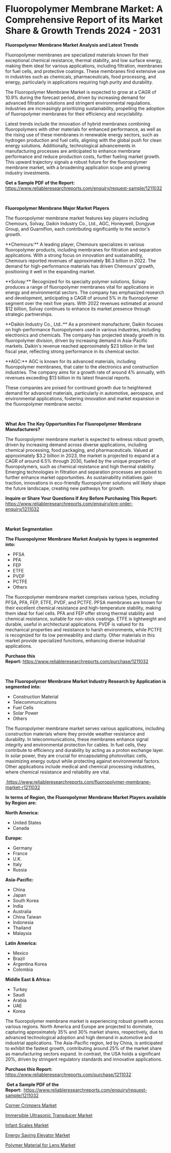 <p><h1>Fluoropolymer Membrane Market: A Comprehensive Report of its Market Share & Growth Trends 2024 - 2031</h1></p><p><strong>Fluoropolymer Membrane Market Analysis and Latest Trends</strong></p>
<p><p>Fluoropolymer membranes are specialized materials known for their exceptional chemical resistance, thermal stability, and low surface energy, making them ideal for various applications, including filtration, membranes for fuel cells, and protective coatings. These membranes find extensive use in industries such as chemicals, pharmaceuticals, food processing, and energy, particularly in applications requiring high purity and durability.</p><p>The Fluoropolymer Membrane Market is expected to grow at a CAGR of 10.9% during the forecast period, driven by increasing demand for advanced filtration solutions and stringent environmental regulations. Industries are increasingly prioritizing sustainability, propelling the adoption of fluoropolymer membranes for their efficiency and recyclability. </p><p>Latest trends include the innovation of hybrid membranes combining fluoropolymers with other materials for enhanced performance, as well as the rising use of these membranes in renewable energy sectors, such as hydrogen production and fuel cells, aligning with the global push for clean energy solutions. Additionally, technological advancements in manufacturing processes are anticipated to enhance membrane performance and reduce production costs, further fueling market growth. This upward trajectory signals a robust future for the fluoropolymer membrane market, with a broadening application scope and growing industry investments.</p></p>
<p><strong>Get a Sample PDF of the Report:&nbsp;</strong> <a href="https://www.reliableresearchreports.com/enquiry/request-sample/1211032?utm_campaign=83&utm_medium=2&utm_source=Github&utm_content=ia&utm_term=16122024&utm_id=fluoropolymer-membrane">https://www.reliableresearchreports.com/enquiry/request-sample/1211032</a></p>
<p>&nbsp;</p>
<p><strong>Fluoropolymer Membrane Major Market Players</strong></p>
<p><p>The fluoropolymer membrane market features key players including Chemours, Solvay, Daikin Industry Co., Ltd., AGC, Honeywell, Dongyue Group, and Guarniflon, each contributing significantly to the sector's growth.</p><p>**Chemours:** A leading player, Chemours specializes in various fluoropolymer products, including membranes for filtration and separation applications. With a strong focus on innovation and sustainability, Chemours reported revenues of approximately $6.3 billion in 2022. The demand for high-performance materials has driven Chemours’ growth, positioning it well in the expanding market.</p><p>**Solvay:** Recognized for its specialty polymer solutions, Solvay produces a range of fluoropolymer membranes vital for applications in energy and environmental sectors. The company has emphasized research and development, anticipating a CAGR of around 5% in its fluoropolymer segment over the next five years. With 2022 revenues estimated at around $12 billion, Solvay continues to enhance its market presence through strategic partnerships.</p><p>**Daikin Industry Co., Ltd.:** As a prominent manufacturer, Daikin focuses on high-performance fluoropolymers used in various industries, including electronics and chemicals. The company has projected steady growth in its fluoropolymer division, driven by increasing demand in Asia-Pacific markets. Daikin's revenue reached approximately $23 billion in the last fiscal year, reflecting strong performance in its chemical sector.</p><p>**AGC:** AGC is known for its advanced materials, including fluoropolymer membranes, that cater to the electronics and construction industries. The company aims for a growth rate of around 4% annually, with revenues exceeding $13 billion in its latest financial reports.</p><p>These companies are poised for continued growth due to heightened demand for advanced materials, particularly in automotive, aerospace, and environmental applications, fostering innovation and market expansion in the fluoropolymer membrane sector.</p></p>
<p>&nbsp;</p>
<p><strong>What Are The Key Opportunities For Fluoropolymer Membrane Manufacturers?</strong></p>
<p><p>The fluoropolymer membrane market is expected to witness robust growth, driven by increasing demand across diverse applications, including chemical processing, food packaging, and pharmaceuticals. Valued at approximately $3.2 billion in 2023, the market is projected to expand at a CAGR of around 6.5% through 2030, fueled by the unique properties of fluoropolymers, such as chemical resistance and high thermal stability. Emerging technologies in filtration and separation processes are poised to further enhance market opportunities. As sustainability initiatives gain traction, innovations in eco-friendly fluoropolymer solutions will likely shape the future landscape, creating new pathways for growth.</p></p>
<p><strong>Inquire or Share Your Questions If Any Before Purchasing This Report:</strong> <a href="https://www.reliableresearchreports.com/enquiry/pre-order-enquiry/1211032?utm_campaign=83&utm_medium=2&utm_source=Github&utm_content=ia&utm_term=16122024&utm_id=fluoropolymer-membrane">https://www.reliableresearchreports.com/enquiry/pre-order-enquiry/1211032</a></p>
<p>&nbsp;</p>
<p><strong>Market Segmentation</strong></p>
<p><strong>The Fluoropolymer Membrane Market Analysis by types is segmented into:</strong></p>
<p><ul><li>PFSA</li><li>PFA</li><li>FEP</li><li>ETFE</li><li>PVDF</li><li>PCTFE</li><li>Others</li></ul></p>
<p><p>The fluoropolymer membrane market comprises various types, including PFSA, PFA, FEP, ETFE, PVDF, and PCTFE. PFSA membranes are known for their excellent chemical resistance and high-temperature stability, making them ideal for fuel cells. PFA and FEP offer strong thermal stability and chemical resistance, suitable for non-stick coatings. ETFE is lightweight and durable, useful in architectural applications. PVDF is valued for its mechanical properties and resistance to harsh environments, while PCTFE is recognized for its low permeability and clarity. Other materials in this market provide specialized functions, enhancing diverse industrial applications.</p></p>
<p><strong>Purchase this Report:&nbsp;</strong><a href="https://www.reliableresearchreports.com/purchase/1211032?utm_campaign=83&utm_medium=2&utm_source=Github&utm_content=ia&utm_term=16122024&utm_id=fluoropolymer-membrane">https://www.reliableresearchreports.com/purchase/1211032</a></p>
<p>&nbsp;</p>
<p><strong>The Fluoropolymer Membrane Market Industry Research by Application is segmented into:</strong></p>
<p><ul><li>Construction Material</li><li>Telecommunications</li><li>Fuel Cells</li><li>Solar Power</li><li>Others</li></ul></p>
<p><p>The fluoropolymer membrane market serves various applications, including construction materials where they provide weather resistance and durability. In telecommunications, these membranes enhance signal integrity and environmental protection for cables. In fuel cells, they contribute to efficiency and durability by acting as a proton exchange layer. In solar power, they are crucial for encapsulating photovoltaic cells, maximizing energy output while protecting against environmental factors. Other applications include medical and chemical processing industries, where chemical resistance and reliability are vital.</p></p>
<p><a href="https://www.reliableresearchreports.com/fluoropolymer-membrane-market-r1211032?utm_campaign=83&utm_medium=2&utm_source=Github&utm_content=ia&utm_term=16122024&utm_id=fluoropolymer-membrane">&nbsp;https://www.reliableresearchreports.com/fluoropolymer-membrane-market-r1211032</a></p>
<p><strong>In terms of Region, the Fluoropolymer Membrane Market Players available by Region are:</strong></p>
<p>
    <p> <strong> North America: </strong>
        <ul>
            <li>United States</li>
            <li>Canada</li>
        </ul>
        </p> 
    <p> <strong> Europe: </strong>
        <ul>
            <li>Germany</li>
            <li>France</li>
            <li>U.K.</li>
            <li>Italy</li>
            <li>Russia</li>
        </ul>
        </p> 
    <p> <strong> Asia-Pacific: </strong>
        <ul>
            <li>China</li>
            <li>Japan</li>
            <li>South Korea</li>
            <li>India</li>
            <li>Australia</li>
            <li>China Taiwan</li>
            <li>Indonesia</li>
            <li>Thailand</li>
            <li>Malaysia</li>
        </ul>
        </p> 
    <p> <strong> Latin America: </strong>
        <ul>
            <li>Mexico</li>
            <li>Brazil</li>
            <li>Argentina Korea</li>
            <li>Colombia</li>
        </ul>
        </p> 
    <p> <strong> Middle East & Africa: </strong>
        <ul>
            <li>Turkey</li>
            <li>Saudi</li>
            <li>Arabia</li>
            <li>UAE</li>
            <li>Korea</li>
        </ul>
    </p>
    </p>
<p><p>The fluoropolymer membrane market is experiencing robust growth across various regions. North America and Europe are projected to dominate, capturing approximately 35% and 30% market shares, respectively, due to advanced technological adoption and high demand in automotive and industrial applications. The Asia-Pacific region, led by China, is anticipated to exhibit the fastest growth, contributing around 25% of the market share as manufacturing sectors expand. In contrast, the USA holds a significant 20%, driven by stringent regulatory standards and innovative applications.</p></p>
<p><strong>Purchase this Report: </strong><a href="https://www.reliableresearchreports.com/purchase/1211032?utm_campaign=83&utm_medium=2&utm_source=Github&utm_content=ia&utm_term=16122024&utm_id=fluoropolymer-membrane">https://www.reliableresearchreports.com/purchase/1211032</a></p>
<p>&nbsp;<strong>Get a Sample PDF of the Report:&nbsp;&nbsp;</strong><a href="https://www.reliableresearchreports.com/enquiry/request-sample/1211032?utm_campaign=83&utm_medium=2&utm_source=Github&utm_content=ia&utm_term=16122024&utm_id=fluoropolymer-membrane">https://www.reliableresearchreports.com/enquiry/request-sample/1211032</a></p>
<p><strong></strong></p>
<p><p><a href="https://github.com/mharielmesa/Market-Research-Report-List-5/blob/main/corner-crimpers-market.md?utm_campaign=83&utm_medium=2&utm_source=Github&utm_content=ia&utm_term=16122024&utm_id=fluoropolymer-membrane">Corner Crimpers Market</a></p><p><a href="https://www.linkedin.com/pulse/immersible-ultrasonic-transducer-market-metrics-like-2q3qe?utm_campaign=83&utm_medium=2&utm_source=Github&utm_content=ia&utm_term=16122024&utm_id=fluoropolymer-membrane">Immersible Ultrasonic Transducer Market</a></p><p><a href="https://www.linkedin.com/pulse/infant-scales-industry-forecast-market-shifts-strategic-qdw4e?utm_campaign=83&utm_medium=2&utm_source=Github&utm_content=ia&utm_term=16122024&utm_id=fluoropolymer-membrane">Infant Scales Market</a></p><p><a href="https://www.linkedin.com/pulse/detailed-energy-saving-elevator-market-analysis-2024-2031-size-ccn1e?utm_campaign=83&utm_medium=2&utm_source=Github&utm_content=ia&utm_term=16122024&utm_id=fluoropolymer-membrane">Energy Saving Elevator Market</a></p><p><a href="https://github.com/dringals/Market-Research-Report-List-6/blob/main/polymer-material-for-lens-market.md?utm_campaign=83&utm_medium=2&utm_source=Github&utm_content=ia&utm_term=16122024&utm_id=fluoropolymer-membrane">Polymer Material for Lens Market</a></p></p>